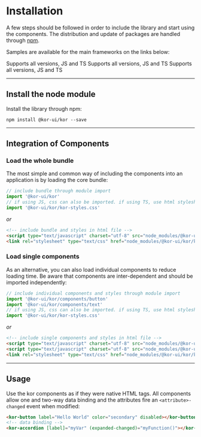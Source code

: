 # Installation

A few steps should be followed in order to include the library and start using the components. The distribution and update of packages are handled through [npm](https://www.npmjs.com/package/kor-ui).

Samples are available for the main frameworks on the links below:

<kor-grid columns="3">
    <a grid-cols-s="3" target="blank" style="text-decoration: none; font: var(--body-1); color: var(--text-2);" href="https://stackblitz.com/edit/kor-ui-angular">
        <kor-card icon="url('/assets/docs/introduction/installation/logo_angular.png')" label="Angular">
            Supports all versions, JS and TS
        </kor-card>
    </a>
    <a grid-cols-s="3" target="blank" style="text-decoration: none; font: var(--body-1); color: var(--text-2);" href="https://stackblitz.com/edit/kor-ui-react">
        <kor-card icon="url('/assets/docs/introduction/installation/logo_react.png')" label="React">
            Supports all versions, JS and TS
        </kor-card>
    </a>
    <a grid-cols-s="3" target="blank" style="text-decoration: none; font: var(--body-1); color: var(--text-2);" href="https://stackblitz.com/edit/kor-ui-vue">
        <kor-card icon="url('/assets/docs/introduction/installation/logo_vue.png')" label="Vue">
            Supports all versions, JS and TS
        </kor-card>
    </a>
</kor-grid>

---

## Install the node module

Install the library through npm:

```
npm install @kor-ui/kor --save
```

---

## Integration of Components

### Load the whole bundle

The most simple and common way of including the components into an application is by loading the core bundle:


```js
// include bundle through module import
import '@kor-ui/kor'
// if using JS, css can also be imported. if using TS, use html stylesheet as shown below
import '@kor-ui/kor/kor-styles.css'
```

*or*

```html
<!-- include bundle and styles in html file -->
<script type="text/javascript" charset="utf-8" src="node_modules/@kor-ui/kor/index.js"></script>
<link rel="stylesheet" type="text/css" href="node_modules/@kor-ui/kor/kor-styles.css">
```

### Load single components

As an alternative, you can also load individual components to reduce loading time. Be aware that components are inter-dependent and should be imported independently:

```js
// include individual components and styles through module import
import '@kor-ui/kor/components/button'
import '@kor-ui/kor/components/text'
// if using JS, css can also be imported. if using TS, use html stylesheet as shown below
import '@kor-ui/kor/kor-styles.css'
```

*or*

```html
<!-- include single components and styles in html file -->
<script type="text/javascript" charset="utf-8" src="node_modules/@kor-ui/kor/components/button/index.js"></script>
<script type="text/javascript" charset="utf-8" src="node_modules/@kor-ui/kor/components/text/index.js"></script>
<link rel="stylesheet" type="text/css" href="node_modules/@kor-ui/kor/kor-styles.css">
```

---

## Usage

Use the kor components as if they were native HTML tags. All components allow one and two-way data binding and the attributes fire an `<attribute>-changed` event when modified:

```html
<kor-button label="Hello World" color="secondary" disabled></kor-button>
<!-- data binding -->
<kor-accordion [label]="myVar" (expanded-changed)="myFunction()"></kor-accordion>
```